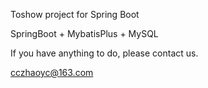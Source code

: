 Toshow project for Spring Boot

SpringBoot + MybatisPlus + MySQL

If you have anything to do, please contact us.

cczhaoyc@163.com

​